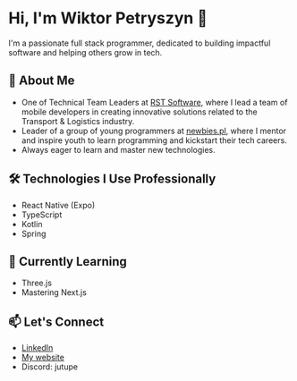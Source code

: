 # Hi, I'm Wiktor Petryszyn 👋

I'm a passionate full stack programmer, dedicated to building impactful software and helping others grow in tech.

##  🚀 About Me
- One of Technical Team Leaders at [RST Software](https://www.rst.software/en/), where I lead a team of mobile developers in creating innovative solutions related to the Transport & Logistics industry.
- Leader of a group of young programmers at [newbies.pl](https://newbies.pl), where I mentor and inspire youth to learn programming and kickstart their tech careers.
- Always eager to learn and master new technologies.

## 🛠️ Technologies I Use Professionally
- React Native (Expo)
- TypeScript
- Kotlin
- Spring

## 🌱 Currently Learning
- Three.js
- Mastering Next.js

## 📫 Let's Connect
- [LinkedIn](https://www.linkedin.com/in/wiktor-petryszyn-4a25b21b9/)
- [My website](https://petryszyn.dev)
- Discord: jutupe
